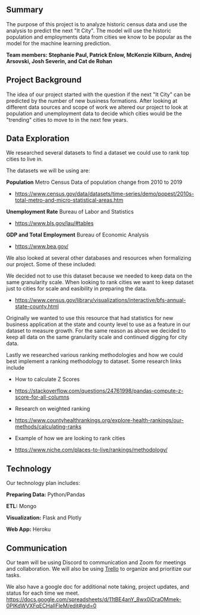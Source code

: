 ## Summary
The purpose of this project is to analyze historic census data and use the analysis to predict the next "It City". The model will use the historic population and employments data from cities we know to be popular as the model for the machine learning prediction. 


**Team members: Stephanie Paul, Patrick Enlow, McKenzie Kilburn, Andrej Arsovski, Josh Severin, and Cat de Rohan**


## Project Background
The idea of our project started with the question if the next "It City" can be predicted by the number of new business formations. After looking at different data sources and scope of work we altered our project to look at population and unemployment data to decide which cities would be the "trending" cities to move to in the next few years.


## Data Exploration
We researched several datasets to find a dataset we could use to rank top cities to live in. 

The datasets we will be using are:

**Population** Metro Census Data of population change from 2010 to 2019
- https://www.census.gov/data/datasets/time-series/demo/popest/2010s-total-metro-and-micro-statistical-areas.htm

**Unemployment Rate** Bureau of Labor and Statistics
- https://www.bls.gov/lau/#tables

**GDP and Total Employment** Bureau of Economic Analysis
- https://www.bea.gov/


We also looked at several other databases and resources when formalizing our project. Some of these included:


We decided not to use this dataset because we needed to keep data on the same granularity scale. When looking to rank cities we want to keep dataset just to cities for scale and easibility in preparing the data. 

- https://www.census.gov/library/visualizations/interactive/bfs-annual-state-county.html

Originally we wanted to use this resource that had statistics for new business application at the state and county level to use as a feature in our dataset to measure growth. For the same reason as above we decided to keep all data on the same granularity scale and continued digging for city data. 

Lastly we researched various ranking methodologies and how we could best implement a ranking methodology to dataset. Some research links include

* How to calculate Z Scores
- https://stackoverflow.com/questions/24761998/pandas-compute-z-score-for-all-columns 

* Research on weighted ranking
- https://www.countyhealthrankings.org/explore-health-rankings/our-methods/calculating-ranks

* Example of how we are looking to rank cities
- https://www.niche.com/places-to-live/rankings/methodology/


## Technology
Our technology plan includes:

**Preparing Data:** 
Python/Pandas

**ETL:**
Mongo

**Visualization:** 
Flask and Plotly

**Web App:**
Heroku


## Communication 
Our team will be using Discord to communication and Zoom for meetings and collaboration. We will also be using [Trello](https://trello.com/metrognomes) to organize and prioritize our tasks.

We also have a google doc for additional note taking, project updates, and status for each time we meet.
https://docs.google.com/spreadsheets/d/11tBE4anY_8wx0iDraOMmek-0PlKdWVXFqECHaIlFleM/edit#gid=0
